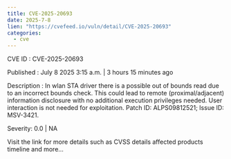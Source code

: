 ```yaml
--- 
title: CVE-2025-20693
date: 2025-7-8
lien: "https://cvefeed.io/vuln/detail/CVE-2025-20693"
categories:
  - cve
---
```


CVE ID : CVE-2025-20693

Published :  July 8
2025
3:15 a.m. | 3 hours
15 minutes ago

Description : In wlan STA driver
there is a possible out of bounds read due to an incorrect bounds check. This could lead to remote (proximal/adjacent) information disclosure with no additional execution privileges needed. User interaction is not needed for exploitation. Patch ID: ALPS09812521; Issue ID: MSV-3421.

Severity: 0.0 | NA

Visit the link for more details
such as CVSS details
affected products
timeline
and more...
